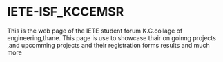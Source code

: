 # IETE-ISF_KCCEMSR
 This is the web page of the IETE student forum K.C.collage of engineering,thane. This page is use to showcase thair on goinng projects ,and upcomming projects and their registration forms results and much more
